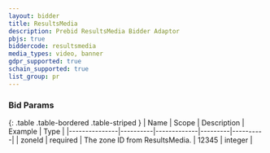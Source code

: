 ```yaml
---
layout: bidder
title: ResultsMedia
description: Prebid ResultsMedia Bidder Adaptor
pbjs: true
biddercode: resultsmedia
media_types: video, banner
gdpr_supported: true
schain_supported: true
list_group: pr
---
```


### Bid Params

{: .table .table-bordered .table-striped }
| Name          | Scope    | Description | Example | Type     |
|---------------|----------|-------------|---------|----------|
| zoneId | required | The zone ID from ResultsMedia. | 12345 | integer |
